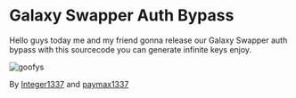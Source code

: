 # Galaxy Swapper Auth Bypass
Hello guys today me and my friend gonna release our Galaxy Swapper auth bypass with this sourcecode you can generate infinite keys enjoy.

![goofys](https://cdn.discordapp.com/attachments/1176848177584943144/1184198520689926164/sticker.png?ex=658b19d0&is=6578a4d0&hm=5317ef34c961651c13b51ed4bbdd48f685a016eedee6752e49c361e543b8d27e&)

By [Integer1337](https://github.com/yxsyn) and [paymax1337](https://github.com/paymax1337)
